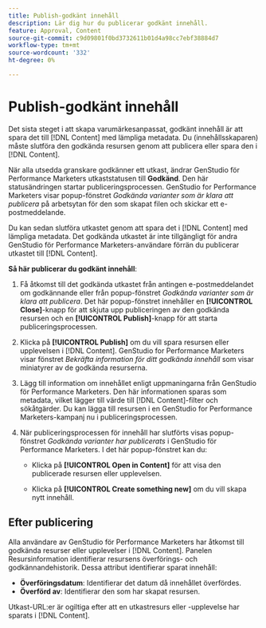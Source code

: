 ```yaml
---
title: Publish-godkänt innehåll
description: Lär dig hur du publicerar godkänt innehåll.
feature: Approval, Content
source-git-commit: c9d09801f0bd3732611b01d4a98cc7ebf38884d7
workflow-type: tm+mt
source-wordcount: '332'
ht-degree: 0%

---
```



# Publish-godkänt innehåll

Det sista steget i att skapa varumärkesanpassat, godkänt innehåll är att spara det till [!DNL Content] med lämpliga metadata. Du (innehållsskaparen) måste slutföra den godkända resursen genom att publicera eller spara den i [!DNL Content].

När alla utsedda granskare godkänner ett utkast, ändrar GenStudio för Performance Marketers utkaststatusen till **Godkänd**. Den här statusändringen startar publiceringsprocessen. GenStudio for Performance Marketers visar popup-fönstret _Godkända varianter som är klara att publicera_ på arbetsytan för den som skapat filen och skickar ett e-postmeddelande.

Du kan sedan slutföra utkastet genom att spara det i [!DNL Content] med lämpliga metadata. Det godkända utkastet är inte tillgängligt för andra GenStudio för Performance Marketers-användare förrän du publicerar utkastet till [!DNL Content].

**Så här publicerar du godkänt innehåll**:

1. Få åtkomst till det godkända utkastet från antingen e-postmeddelandet om godkännande eller från popup-fönstret _Godkända varianter som är klara att publicera_. Det här popup-fönstret innehåller en **[!UICONTROL Close]**-knapp för att skjuta upp publiceringen av den godkända resursen och en **[!UICONTROL Publish]**-knapp för att starta publiceringsprocessen.

1. Klicka på **[!UICONTROL Publish]** om du vill spara resursen eller upplevelsen i [!DNL Content]. GenStudio for Performance Marketers visar fönstret _Bekräfta information för ditt godkända innehåll_ som visar miniatyrer av de godkända resurserna.

1. Lägg till information om innehållet enligt uppmaningarna från GenStudio för Performance Marketers. Den här informationen sparas som metadata, vilket lägger till värde till [!DNL Content]-filter och sökåtgärder. Du kan lägga till resursen i en GenStudio for Performance Marketers-kampanj nu i publiceringsprocessen.

1. När publiceringsprocessen för innehåll har slutförts visas popup-fönstret _Godkända varianter har publicerats_ i GenStudio för Performance Marketers. I det här popup-fönstret kan du:

   * Klicka på **[!UICONTROL Open in Content]** för att visa den publicerade resursen eller upplevelsen.

   * Klicka på **[!UICONTROL Create something new]** om du vill skapa nytt innehåll.

## Efter publicering

Alla användare av GenStudio för Performance Marketers har åtkomst till godkända resurser eller upplevelser i [!DNL Content]. Panelen Resursinformation identifierar resursens överförings- och godkännandehistorik. Dessa attribut identifierar sparat innehåll:

* **Överföringsdatum**: Identifierar det datum då innehållet överfördes.
* **Överförd av**: Identifierar den som har skapat resursen.

Utkast-URL:er är ogiltiga efter att en utkastresurs eller -upplevelse har sparats i [!DNL Content].


